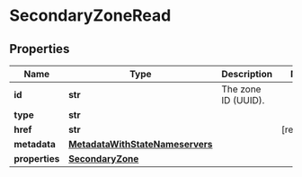 # SecondaryZoneRead

## Properties
| Name | Type | Description | Notes |
| ------------ | ------------- | ------------- | ------------- |
| **id** | **str** | The zone ID (UUID). |  |
| **type** | **str** |  |  |
| **href** | **str** |  | [readonly]  |
| **metadata** | [**MetadataWithStateNameservers**](MetadataWithStateNameservers.md) |  |  |
| **properties** | [**SecondaryZone**](SecondaryZone.md) |  |  |


